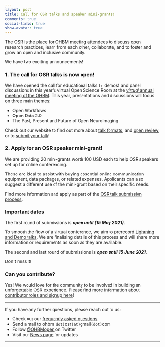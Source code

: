 ```yaml
---
layout: post
title: Call for OSR talks and speaker mini-grants!
comments: true
social-links: true
show-avatar: true
---
```


The OSR is the place for OHBM meeting attendees to discuss open research practices, learn from each other, collaborate, and to foster and grow an open and inclusive community.

We have two exciting announcements!

### 1. The call for OSR talks is now open! 

We have opened the call for educational talks (+ demos) and panel discussions in this year's virtual Open Science Room at the [*virtual* annual meeting of the OHBM](https://www.humanbrainmapping.org/i4a/pages/index.cfm?pageid=3267&pageid=1).
This year, presentations and discussions will focus on three main themes:
- Open Workflows
- Open Data 2.0
- The Past, Present and Future of Open Neuroimaging

Check out our website to find out more about [talk formats](https://ohbm.github.io/osr2021/formats/), and [open review](https://ohbm.github.io/osr2021/review/), or to [submit your talk](https://ohbm.github.io/osr2021/submit/)!

### 2. Apply for an OSR speaker mini-grant!

We are providing 20 mini-grants worth 100 USD each to help OSR speakers set up for online conferencing.

These are ideal to assist with buying essential online communication equipment, data packages, or related expenses.
Applicants can also suggest a different use of the mini-grant based on their specific needs.

Find more information and apply as part of the [OSR talk submission process](https://ohbm.github.io/osr2021/submit/).

### Important dates

The first round of submissions is ***open until (15 May 2021)***.

<!--After 15 May 2021, initial talk recordings will start.-->
To smooth the flow of a virtual conference, we aim to prerecord [Lightning and Demo talks](https://ohbm.github.io/osr2021/formats/). We are finalising details of this process and will share more information or requirements as soon as they are available.

The second and last round of submissions is ***open until 15 June 2021***.

Don't miss it!


### Can you contribute?

Yes! We would love for the community to be involved in building an unforgettable OSR experience.
Please find more information about [contributor roles and signup here](https://ohbm.github.io/osr2021/contribute/)!

---

If you have any further questions, please reach out to us:
- Check out our [frequently asked questions](https://ohbm.github.io/osr2021/faq/)
- Send a mail to ohbm`(dot)`osr`(at)`gmail`(dot)`com
- Follow [@OHBMopen](https://twitter.com/ohbmopen) on Twitter
- Visit our [News page](https://ohbm.github.io/osr2021/news/) for updates

---

